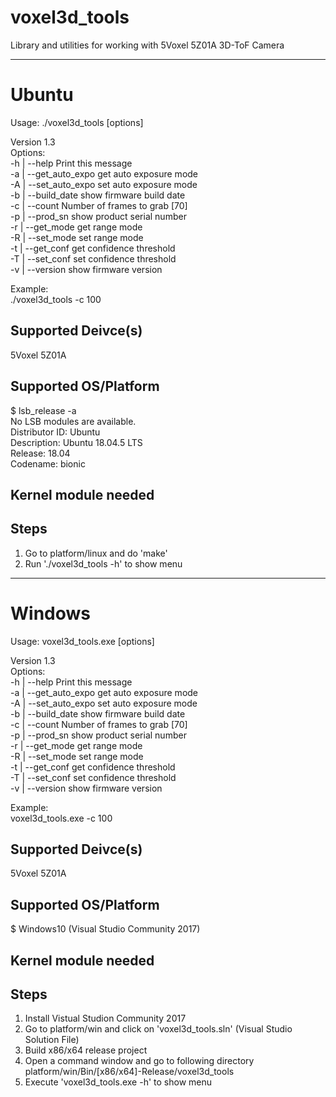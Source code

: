 # voxel3d_tools
Library and utilities for working with 5Voxel 5Z01A 3D-ToF Camera  

-------------------------------------------------------------------------------
# Ubuntu
Usage: ./voxel3d_tools [options]  
  
Version 1.3  
Options:  
-h | --help             Print this message  
-a | --get_auto_expo    get auto exposure mode  
-A | --set_auto_expo    set auto exposure mode  
-b | --build_date       show firmware build date  
-c | --count            Number of frames to grab [70]  
-p | --prod_sn          show product serial number  
-r | --get_mode         get range mode  
-R | --set_mode         set range mode  
-t | --get_conf         get confidence threshold  
-T | --set_conf         set confidence threshold  
-v | --version          show firmware version  
  
  
Example:  
./voxel3d_tools -c 100  
  
  
Supported Deivce(s)
-------------------------------------------------------------------------------
5Voxel 5Z01A  
  
Supported OS/Platform
-------------------------------------------------------------------------------
$ lsb_release -a  
No LSB modules are available.  
Distributor ID:	Ubuntu  
Description:	Ubuntu 18.04.5 LTS  
Release:	18.04  
Codename:	bionic  
  
  
Kernel module needed
-------------------------------------------------------------------------------

Steps
-------------------------------------------------------------------------------
1. Go to platform/linux and do 'make'  
2. Run './voxel3d_tools -h' to show menu  
  
  
  
-------------------------------------------------------------------------------
# Windows
Usage: voxel3d_tools.exe [options]  
  
Version 1.3  
Options:  
-h | --help             Print this message  
-a | --get_auto_expo    get auto exposure mode  
-A | --set_auto_expo    set auto exposure mode  
-b | --build_date       show firmware build date  
-c | --count            Number of frames to grab [70]  
-p | --prod_sn          show product serial number  
-r | --get_mode         get range mode  
-R | --set_mode         set range mode  
-t | --get_conf         get confidence threshold  
-T | --set_conf         set confidence threshold  
-v | --version          show firmware version  
  
  
Example:  
voxel3d_tools.exe -c 100  
  
  
Supported Deivce(s)
-------------------------------------------------------------------------------
5Voxel 5Z01A  

Supported OS/Platform
-------------------------------------------------------------------------------
$ Windows10 (Visual Studio Community 2017)  
  
  
Kernel module needed
-------------------------------------------------------------------------------

Steps
-------------------------------------------------------------------------------
1. Install Vistual Studion Community 2017  
2. Go to platform/win and click on 'voxel3d_tools.sln' (Visual Studio Solution File)  
3. Build x86/x64 release project  
4. Open a command window and go to following directory  
        platform/win/Bin/[x86/x64]-Release/voxel3d_tools  
5. Execute 'voxel3d_tools.exe -h' to show menu  
